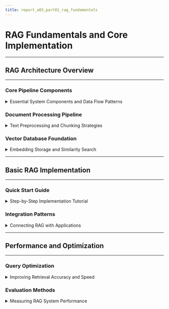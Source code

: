 ```yaml
---
title: report_a03_part01_rag_fundamentals
---
```


# RAG Fundamentals and Core Implementation

---
## RAG Architecture Overview
---

### Core Pipeline Components
<details>
<summary>Essential System Components and Data Flow Patterns</summary>

---

- **Document ingestion** - processes various file formats including PDF, DOCX, TXT, and web content into structured data
- **Text chunking** - divides large documents into manageable segments while preserving semantic meaning and context
- **Embedding generation** - converts text chunks into high-dimensional vector representations using transformer models
- **Vector storage** - indexes and stores embeddings in specialized databases optimized for similarity search operations
- **Query processing** - handles user questions by converting them to embeddings and retrieving relevant context
- **Response generation** - synthesizes final answers using retrieved context and large language model capabilities

#### Basic RAG Implementation Theory

**Implementation Philosophy:**
RAG systems follow a modular architecture where each component serves a specific purpose in the information retrieval and generation pipeline. The key principle is **separation of concerns** - document processing, storage, retrieval, and generation are handled independently, allowing for optimization and scaling of individual components.

**Critical Design Decisions:**
- **Chunk size optimization** - balancing context preservation with retrieval precision, typically 500-1500 characters
- **Overlap strategy** - maintaining semantic continuity across chunk boundaries, usually 10-20% overlap
- **Embedding model selection** - trading off accuracy, speed, and cost based on use case requirements
- **Vector database choice** - considering scalability, performance, and operational complexity

**Data Flow Architecture:**
The RAG pipeline follows a clear sequence: `Documents → Chunks → Embeddings → Vector Store → Query Processing → Context Retrieval → Response Generation`. Each stage transforms data into a format optimized for the next component, with error handling and quality validation at each transition point.

**Simple Implementation Example:**
  ```python
  # Core RAG pipeline (simplified)
  def basic_rag_pipeline():
      # 1. Load and process documents
      documents = load_documents(file_paths)
      chunks = split_documents(documents, chunk_size=1000)
      
      # 2. Create vector store
      vectorstore = create_vectorstore(chunks)
      
      # 3. Build QA chain
      qa_chain = create_qa_chain(vectorstore)
      return qa_chain
  ```

---

#### Architecture Diagrams

  ```mermaid
  graph TD
      A[Documents] --> B[Document Loader]
      B --> C[Text Splitter]
      C --> D[Chunks]
      D --> E[Embedding Model]
      E --> F[Vector Database]
      G[User Query] --> H[Query Embedding]
      H --> F
      F --> I[Retrieved Chunks]
      I --> J[LLM]
      J --> K[Generated Response]
  ```

**Data Flow Explanation:**
- **Input documents** flow through preprocessing pipeline
- **Text chunks** get converted to vector embeddings
- **User queries** follow parallel embedding process
- **Similarity search** retrieves most relevant chunks
- **LLM synthesis** creates contextual responses

---

#### Production Considerations

  ```python
  # Production-ready configuration
  def create_production_rag():
      # Enhanced error handling and monitoring
      embeddings = OpenAIEmbeddings(
          openai_api_key=os.getenv("OPENAI_API_KEY"),
          request_timeout=30,
          max_retries=3
      )
      
      vectorstore = Chroma.from_documents(
          documents=processed_chunks,
          embedding=embeddings,
          persist_directory="./data/chroma_production",
          collection_metadata={"hnsw:space": "cosine"}
      )
      
      # Custom retriever with filtering
      retriever = vectorstore.as_retriever(
          search_type="similarity_score_threshold",
          search_kwargs={
              "k": 10,
              "score_threshold": 0.7
          }
      )
      
      return retriever
  ```

---

</details>

### Document Processing Pipeline
<details>
<summary>Text Preprocessing and Chunking Strategies</summary>

---

- **File format handling** - supports PDF, DOCX, TXT, HTML, and markdown with specialized parsers for each format
- **Content cleaning** - removes headers, footers, page numbers, and formatting artifacts that don't add semantic value
- **Language detection** - identifies document language to apply appropriate preprocessing and tokenization
- **Metadata extraction** - preserves document source, creation date, author, and section information for context

#### Chunking Strategies Comparison

  | Strategy | Chunk Size | Overlap | Best For | Trade-offs |
  |----------|------------|---------|----------|------------|
  | **Fixed Size** | 500-1500 chars | 10-20% | General purpose | Simple but may break context |
  | **Semantic** | Variable | Context-aware | Technical docs | Complex but preserves meaning |
  | **Hierarchical** | Multi-level | Nested | Structured content | Comprehensive but slower |
  | **Sentence-based** | 3-10 sentences | 1-2 sentences | Narrative text | Natural but inconsistent size |

#### Advanced Chunking Theory and Strategies

**Chunking Strategy Philosophy:**
The goal of text chunking is to create semantically coherent units that maintain enough context for accurate retrieval while being concise enough for effective processing. Different content types require different approaches based on their structure and semantic organization.

**Semantic Chunking Principles:**
- **Boundary preservation** - respecting natural text boundaries like paragraphs, sections, and topic shifts
- **Context maintenance** - ensuring each chunk contains sufficient context to be understood independently
- **Size optimization** - balancing retrieval precision with comprehensive coverage
- **Overlap strategy** - maintaining semantic continuity across chunk boundaries

**Content-Type Specific Approaches:**
- **Technical documentation** - chunk by sections and subsections to preserve hierarchical structure
- **Narrative text** - use paragraph and sentence boundaries to maintain story flow
- **Code documentation** - separate code blocks from explanations while maintaining associations
- **Structured data** - preserve table structures and list formatting for accurate retrieval

**Quality Control Framework:**
Chunk quality assessment involves evaluating size distribution, content completeness, semantic coherence, and retrieval effectiveness. Poor chunking manifests as irrelevant retrievals, incomplete answers, or context fragmentation.

**Practical Chunking Example:**
  ```python
  # Semantic-aware chunking strategy
  def smart_chunking(documents):
      # Detect content type and apply appropriate strategy
      for doc in documents:
          if is_technical_doc(doc):
              chunks = hierarchical_chunking(doc)
          elif has_code_blocks(doc):
              chunks = code_aware_chunking(doc)
          else:
              chunks = semantic_chunking(doc)
      return chunks
  ```

---

#### Quality Control and Validation

  ```python
  def validate_chunks(chunks):
      """Validate chunk quality and completeness"""
      quality_metrics = {
          'total_chunks': len(chunks),
          'avg_chunk_size': sum(len(c.page_content) for c in chunks) / len(chunks),
          'empty_chunks': sum(1 for c in chunks if not c.page_content.strip()),
          'short_chunks': sum(1 for c in chunks if len(c.page_content) < 100),
          'long_chunks': sum(1 for c in chunks if len(c.page_content) > 2000)
      }
      
      # Quality thresholds
      if quality_metrics['empty_chunks'] > len(chunks) * 0.05:
          print("Warning: Too many empty chunks detected")
      
      if quality_metrics['short_chunks'] > len(chunks) * 0.20:
          print("Warning: Many chunks are too short for effective retrieval")
      
      return quality_metrics
  
  # Chunk deduplication
  def deduplicate_chunks(chunks):
      """Remove duplicate or highly similar chunks"""
      from sklearn.feature_extraction.text import TfidfVectorizer
      from sklearn.metrics.pairwise import cosine_similarity
      
      # Calculate TF-IDF similarity
      vectorizer = TfidfVectorizer()
      chunk_texts = [chunk.page_content for chunk in chunks]
      tfidf_matrix = vectorizer.fit_transform(chunk_texts)
      
      # Find similar chunks
      similarity_matrix = cosine_similarity(tfidf_matrix)
      
      # Remove duplicates (similarity > 0.95)
      unique_chunks = []
      seen_indices = set()
      
      for i, chunk in enumerate(chunks):
          if i in seen_indices:
              continue
          
          unique_chunks.append(chunk)
          # Mark similar chunks as seen
          similar_indices = [j for j, sim in enumerate(similarity_matrix[i]) 
                           if sim > 0.95 and j != i]
          seen_indices.update(similar_indices)
      
      return unique_chunks
  ```

---

</details>

### Vector Database Foundation
<details>
<summary>Embedding Storage and Similarity Search</summary>

---

- **Embedding model selection** - comparison of OpenAI, Sentence Transformers, and domain-specific models for accuracy
- **Vector database options** - evaluation of Pinecone, Weaviate, Chroma, and FAISS for different use cases
- **Index optimization** - configuration of HNSW parameters, clustering, and compression for performance
- **Similarity algorithms** - understanding cosine similarity, dot product, and Euclidean distance trade-offs

#### Vector Database Comparison

  | Database | Type | Scalability | Cost | Best For | Limitations |
  |----------|------|-------------|------|----------|-------------|
  | **Pinecone** | Managed Cloud | Very High | `$$$` | Production apps | Vendor lock-in |
  | **Weaviate** | Self-hosted/Cloud | High | `$$` | Complex schemas | Setup complexity |
  | **Chroma** | Embedded/Server | Medium | Free | Development | Limited enterprise features |
  | **FAISS** | Library | Very High | Free | Research/Custom | No built-in persistence |
  | **Qdrant** | Self-hosted/Cloud | High | `$$` | Real-time apps | Newer ecosystem |

#### Vector Database Theory and Selection Framework

**Vector Database Fundamentals:**
Vector databases are specialized storage systems optimized for high-dimensional vector operations, particularly similarity search. They use advanced indexing algorithms like HNSW (Hierarchical Navigable Small World) or IVF (Inverted File) to enable fast approximate nearest neighbor search across millions of vectors.

**Performance Characteristics:**
- **Query latency** - typically 1-50ms for similarity search depending on database size and configuration
- **Indexing speed** - varies significantly between databases, affecting how quickly new documents can be added
- **Memory requirements** - vector storage and index structures require substantial RAM for optimal performance
- **Scalability patterns** - horizontal scaling capabilities vary, affecting system growth potential

**Selection Decision Framework:**
The choice of vector database depends on multiple factors including scale requirements, budget constraints, operational complexity tolerance, and integration needs. Consider development velocity requirements, production scalability needs, and long-term maintenance capabilities.

**Deployment Models:**
- **Managed cloud services** - reduce operational overhead but increase ongoing costs and create vendor dependencies
- **Self-hosted solutions** - provide control and cost predictability but require infrastructure expertise
- **Embedded databases** - offer simplicity for development but limited scalability for production use
- **Hybrid approaches** - combine managed and self-hosted components for optimal cost-performance balance

**Database Comparison Summary:**
  | Database | Strengths | Ideal For | Considerations |
  |----------|-----------|-----------|----------------|
  | **Pinecone** | Managed, scalable | Production apps | Higher cost, vendor lock-in |
  | **Weaviate** | Feature-rich, flexible | Complex schemas | Setup complexity |
  | **Chroma** | Simple, cost-effective | Development/small scale | Limited enterprise features |
  | **FAISS** | High performance | Research/custom solutions | No built-in persistence |

**Basic Setup Approach:**
  ```python
  # Vector database initialization pattern
  def setup_vector_database(choice="chroma"):
      if choice == "pinecone":
          return setup_managed_service()
      elif choice == "weaviate":
          return setup_self_hosted()
      else:
          return setup_embedded_database()
  ```

---

#### Performance Optimization Strategies

  ```python
  # Embedding caching for development
  import pickle
  import hashlib
  
  class CachedEmbeddings:
      def __init__(self, base_embeddings, cache_dir="./embedding_cache"):
          self.base_embeddings = base_embeddings
          self.cache_dir = cache_dir
          os.makedirs(cache_dir, exist_ok=True)
      
      def embed_documents(self, texts):
          cache_key = hashlib.md5(str(texts).encode()).hexdigest()
          cache_file = f"{self.cache_dir}/{cache_key}.pkl"
          
          if os.path.exists(cache_file):
              with open(cache_file, 'rb') as f:
                  return pickle.load(f)
          
          embeddings = self.base_embeddings.embed_documents(texts)
          
          with open(cache_file, 'wb') as f:
              pickle.dump(embeddings, f)
          
          return embeddings
  
  # Batch processing for large datasets
  def batch_index_documents(documents, batch_size=100):
      """Process large document sets in batches"""
      total_batches = len(documents) // batch_size + 1
      
      for i in range(0, len(documents), batch_size):
          batch = documents[i:i + batch_size]
          print(f"Processing batch {i//batch_size + 1}/{total_batches}")
          
          # Process batch
          chunks = chunk_documents(batch)
          vectorstore.add_documents(chunks)
          
          # Optional: persist after each batch
          if hasattr(vectorstore, 'persist'):
              vectorstore.persist()
  
  # Query optimization
  def optimize_retrieval(vectorstore, query, k=5):
      """Enhanced retrieval with multiple strategies"""
      
      # Strategy 1: Standard similarity search
      standard_docs = vectorstore.similarity_search(query, k=k)
      
      # Strategy 2: MMR (Maximum Marginal Relevance) for diversity
      mmr_docs = vectorstore.max_marginal_relevance_search(
          query, k=k, lambda_mult=0.7
      )
      
      # Strategy 3: Threshold-based filtering
      threshold_docs = vectorstore.similarity_search_with_score(
          query, k=k*2
      )
      filtered_docs = [doc for doc, score in threshold_docs if score > 0.7]
      
      # Combine and deduplicate results
      all_docs = standard_docs + mmr_docs + filtered_docs
      unique_docs = list({doc.page_content: doc for doc in all_docs}.values())
      
      return unique_docs[:k]
  ```

---

</details>

---
## Basic RAG Implementation
---

### Quick Start Guide
<details>
<summary>Step-by-Step Implementation Tutorial</summary>

---

- **Environment setup** - installing dependencies, configuring API keys, and setting up development environment
- **Data preparation** - collecting documents, cleaning content, and organizing source materials
- **System configuration** - initializing vector database, setting up embedding models, and configuring LLM
- **Testing and validation** - verifying system functionality with sample queries and performance benchmarks

#### Complete Working Example

  ```python
  import os
  from langchain.document_loaders import DirectoryLoader, TextLoader
  from langchain.text_splitter import RecursiveCharacterTextSplitter
  from langchain.embeddings import OpenAIEmbeddings
  from langchain.vectorstores import Chroma
  from langchain.chains import RetrievalQA
  from langchain.llms import OpenAI
  import logging
  
  # Configure logging
  logging.basicConfig(level=logging.INFO)
  logger = logging.getLogger(__name__)
  
  class SimpleRAGSystem:
      def __init__(self, data_directory, persist_directory="./chroma_db"):
          self.data_directory = data_directory
          self.persist_directory = persist_directory
          self.vectorstore = None
          self.qa_chain = None
          
          # Validate API key
          if not os.getenv("OPENAI_API_KEY"):
              raise ValueError("OPENAI_API_KEY environment variable required")
      
      def load_documents(self):
          """Load documents from directory"""
          logger.info(f"Loading documents from {self.data_directory}")
          
          loader = DirectoryLoader(
              self.data_directory,
              glob="**/*.txt",
              loader_cls=TextLoader,
              show_progress=True
          )
          
          documents = loader.load()
          logger.info(f"Loaded {len(documents)} documents")
          return documents
      
      def process_documents(self, documents):
          """Split documents into chunks"""
          logger.info("Processing documents into chunks")
          
          text_splitter = RecursiveCharacterTextSplitter(
              chunk_size=1000,
              chunk_overlap=200,
              length_function=len,
              separators=["\n\n", "\n", " ", ""]
          )
          
          chunks = text_splitter.split_documents(documents)
          logger.info(f"Created {len(chunks)} chunks")
          return chunks
      
      def create_vectorstore(self, chunks):
          """Create and populate vector store"""
          logger.info("Creating vector store")
          
          embeddings = OpenAIEmbeddings(
              openai_api_key=os.getenv("OPENAI_API_KEY")
          )
          
          # Check if existing vectorstore exists
          if os.path.exists(self.persist_directory):
              logger.info("Loading existing vector store")
              self.vectorstore = Chroma(
                  persist_directory=self.persist_directory,
                  embedding_function=embeddings
              )
          else:
              logger.info("Creating new vector store")
              self.vectorstore = Chroma.from_documents(
                  documents=chunks,
                  embedding=embeddings,
                  persist_directory=self.persist_directory
              )
          
          return self.vectorstore
      
      def setup_qa_chain(self):
          """Initialize QA chain"""
          logger.info("Setting up QA chain")
          
          llm = OpenAI(
              temperature=0,
              openai_api_key=os.getenv("OPENAI_API_KEY")
          )
          
          self.qa_chain = RetrievalQA.from_chain_type(
              llm=llm,
              chain_type="stuff",
              retriever=self.vectorstore.as_retriever(
                  search_kwargs={"k": 5}
              ),
              return_source_documents=True,
              verbose=True
          )
          
          return self.qa_chain
      
      def build_system(self):
          """Build complete RAG system"""
          documents = self.load_documents()
          chunks = self.process_documents(documents)
          self.create_vectorstore(chunks)
          self.setup_qa_chain()
          
          logger.info("RAG system ready!")
          return self
      
      def query(self, question):
          """Ask question to RAG system"""
          if not self.qa_chain:
              raise ValueError("System not built. Call build_system() first.")
          
          logger.info(f"Processing query: {question}")
          result = self.qa_chain({"query": question})
          
          return {
              "answer": result["result"],
              "sources": [doc.page_content for doc in result["source_documents"]],
              "source_count": len(result["source_documents"])
          }
  
  # Usage example
  if __name__ == "__main__":
      # Initialize system
      rag = SimpleRAGSystem(data_directory="./documents")
      rag.build_system()
      
      # Interactive query loop
      while True:
          question = input("\nAsk a question (or 'quit' to exit): ")
          if question.lower() == 'quit':
              break
          
          try:
              response = rag.query(question)
              print(f"\nAnswer: {response['answer']}")
              print(f"Sources used: {response['source_count']}")
          except Exception as e:
              print(f"Error: {e}")
  ```

---

#### Common Issues and Solutions

  ```python
  # Issue 1: API rate limiting
  def handle_rate_limits():
      """Configure rate limiting and retries"""
      from langchain.llms import OpenAI
      import time
      
      class RateLimitedOpenAI(OpenAI):
          def __init__(self, *args, **kwargs):
              super().__init__(*args, **kwargs)
              self.last_request_time = 0
              self.min_request_interval = 1.0  # 1 second between requests
          
          def _generate(self, prompts, stop=None, run_manager=None):
              # Implement rate limiting
              current_time = time.time()
              time_since_last = current_time - self.last_request_time
              
              if time_since_last < self.min_request_interval:
                  time.sleep(self.min_request_interval - time_since_last)
              
              self.last_request_time = time.time()
              return super()._generate(prompts, stop, run_manager)
  
  # Issue 2: Memory management for large datasets
  def process_large_dataset(documents, batch_size=50):
      """Process large datasets without memory issues"""
      import gc
      
      for i in range(0, len(documents), batch_size):
          batch = documents[i:i + batch_size]
          
          # Process batch
          chunks = chunk_documents(batch)
          vectorstore.add_documents(chunks)
          
          # Force garbage collection
          gc.collect()
          
          print(f"Processed batch {i//batch_size + 1}")
  
  # Issue 3: Embedding dimension mismatches
  def validate_embeddings():
      """Validate embedding configuration"""
      test_text = "This is a test document"
      embeddings = OpenAIEmbeddings()
      
      # Get embedding dimension
      test_embedding = embeddings.embed_query(test_text)
      dimension = len(test_embedding)
      
      print(f"Embedding dimension: {dimension}")
      
      # Verify vector store compatibility
      if hasattr(vectorstore, '_collection'):
          collection_dim = vectorstore._collection.metadata.get('dimension')
          if collection_dim and collection_dim != dimension:
              raise ValueError(f"Dimension mismatch: {dimension} vs {collection_dim}")
  ```

---

</details>

### Integration Patterns
<details>
<summary>Connecting RAG with Applications</summary>

---

- **API integration** - RESTful service design, authentication, and rate limiting for production deployments
- **Framework integration** - seamless connection with LangChain, LlamaIndex, and custom application frameworks
- **Real-time processing** - streaming responses, async operations, and WebSocket implementations
- **Monitoring and logging** - comprehensive observability setup for debugging and performance optimization

#### Integration Philosophy and Patterns

**API-First Design Principles:**
Modern RAG systems should be designed as API-first services that can integrate with various frontend applications and enterprise systems. This approach enables flexible deployment models, from simple web interfaces to complex enterprise integrations, while maintaining consistent functionality across different use cases.

**Scalability Considerations:**
Production RAG systems must handle varying load patterns, from sporadic queries to high-frequency batch processing. Design for horizontal scaling by separating stateless processing components from persistent storage, implementing proper caching strategies, and using async processing for non-blocking operations.

**Error Handling Strategy:**
Robust error handling is critical for production RAG systems. Implement graceful degradation where the system provides partial functionality when components fail, comprehensive logging for debugging, and automatic retry mechanisms with exponential backoff for transient failures.

**Integration Architecture Patterns:**

**REST API Service Pattern:**
The most common integration approach involves exposing RAG functionality through RESTful endpoints that handle query processing, document indexing, and system management. This pattern supports both synchronous queries and asynchronous batch operations.

**Event-Driven Architecture:**
For high-throughput scenarios, implement event-driven patterns where document updates trigger reindexing workflows, query results are cached and invalidated based on data changes, and system metrics drive automatic scaling decisions.

**Microservices Decomposition:**
Large-scale RAG systems benefit from microservices architecture with separate services for document processing, vector search, LLM interaction, and query orchestration. This enables independent scaling and optimization of each component.

**Simple API Example:**
  ```python
  # Basic FastAPI RAG service
  from fastapi import FastAPI
  
  app = FastAPI(title="RAG API")
  
  @app.post("/query")
  def process_query(question: str):
      try:
          result = rag_system.query(question)
          return {"answer": result["answer"], "sources": result["sources"]}
      except Exception as e:
          return {"error": str(e)}
  ```

---

#### Framework Integration Examples

  ```python
  # LangChain integration with custom components
  from langchain.chains.base import Chain
  from langchain.schema import BaseRetriever
  
  class CustomRAGChain(Chain):
      """Custom RAG chain with enhanced features"""
      
      retriever: BaseRetriever
      llm: any
      
      def __init__(self, retriever, llm, **kwargs):
          super().__init__(**kwargs)
          self.retriever = retriever
          self.llm = llm
      
      @property
      def input_keys(self) -> List[str]:
          return ["question"]
      
      @property
      def output_keys(self) -> List[str]:
          return ["answer", "sources", "confidence"]
      
      def _call(self, inputs):
          question = inputs["question"]
          
          # Retrieve relevant documents
          docs = self.retriever.get_relevant_documents(question)
          
          # Calculate confidence based on retrieval scores
          confidence = self._calculate_confidence(docs)
          
          # Generate response
          context = "\n".join([doc.page_content for doc in docs])
          prompt = f"Context: {context}\nQuestion: {question}\nAnswer:"
          
          answer = self.llm.predict(prompt)
          
          return {
              "answer": answer,
              "sources": [doc.metadata.get("source", "") for doc in docs],
              "confidence": confidence
          }
      
      def _calculate_confidence(self, docs):
          """Calculate confidence score based on retrieval quality"""
          if not docs:
              return 0.0
          
          # Simple confidence calculation
          avg_score = sum(getattr(doc, 'score', 0.8) for doc in docs) / len(docs)
          return min(avg_score, 1.0)
  
  # Streamlit integration for UI
  import streamlit as st
  
  def create_streamlit_app():
      """Create Streamlit RAG interface"""
      st.title("RAG Knowledge Assistant")
      
      # Initialize session state
      if 'rag_system' not in st.session_state:
          with st.spinner("Initializing RAG system..."):
              st.session_state.rag_system = SimpleRAGSystem("./documents")
              st.session_state.rag_system.build_system()
      
      # Query interface
      question = st.text_input("Ask a question:")
      
      if question:
          with st.spinner("Searching..."):
              result = st.session_state.rag_system.query(question)
          
          # Display answer
          st.subheader("Answer")
          st.write(result["answer"])
          
          # Display sources
          if result["sources"]:
              st.subheader("Sources")
              for i, source in enumerate(result["sources"]):
                  with st.expander(f"Source {i+1}"):
                      st.write(source)
  
  # Flask integration for lightweight deployment
  from flask import Flask, request, jsonify
  
  def create_flask_app():
      """Create Flask RAG API"""
      app = Flask(__name__)
      
      # Initialize RAG system
      rag_system = SimpleRAGSystem("./documents")
      rag_system.build_system()
      
      @app.route('/query', methods=['POST'])
      def query():
          data = request.json
          question = data.get('question')
          
          if not question:
              return jsonify({"error": "Question required"}), 400
          
          try:
              result = rag_system.query(question)
              return jsonify(result)
          except Exception as e:
              return jsonify({"error": str(e)}), 500
      
      return app
  ```

---

#### Error Handling and Resilience

  ```python
  import functools
  import time
  from typing import Any, Callable
  
  def retry_with_exponential_backoff(
      max_retries: int = 3,
      base_delay: float = 1.0,
      max_delay: float = 60.0
  ):
      """Decorator for retrying operations with exponential backoff"""
      def decorator(func: Callable) -> Callable:
          @functools.wraps(func)
          def wrapper(*args, **kwargs) -> Any:
              for attempt in range(max_retries + 1):
                  try:
                      return func(*args, **kwargs)
                  except Exception as e:
                      if attempt == max_retries:
                          raise e
                      
                      # Calculate delay with exponential backoff
                      delay = min(base_delay * (2 ** attempt), max_delay)
                      logger.warning(f"Attempt {attempt + 1} failed: {e}. Retrying in {delay}s")
                      time.sleep(delay)
              
              return None
          return wrapper
      return decorator
  
  class RobustRAGSystem(SimpleRAGSystem):
      """Enhanced RAG system with error handling and resilience"""
      
      @retry_with_exponential_backoff(max_retries=3)
      def query_with_retry(self, question: str):
          """Query with automatic retry on failure"""
          return super().query(question)
      
      def query_with_fallback(self, question: str):
          """Query with fallback strategies"""
          try:
              # Primary strategy: full RAG
              return self.query_with_retry(question)
          
          except Exception as e:
              logger.warning(f"Primary query failed: {e}")
              
              try:
                  # Fallback 1: Simple vector search without LLM
                  docs = self.vectorstore.similarity_search(question, k=3)
                  return {
                      "answer": f"Found relevant information: {docs[0].page_content[:200]}...",
                      "sources": [doc.page_content for doc in docs],
                      "fallback_used": "vector_search"
                  }
              
              except Exception as e2:
                  logger.error(f"Fallback 1 failed: {e2}")
                  
                  # Fallback 2: Simple response
                  return {
                      "answer": "I apologize, but I'm experiencing technical difficulties. Please try again later.",
                      "sources": [],
                      "fallback_used": "error_response"
                  }
      
      def validate_system_health(self):
          """Comprehensive system health check"""
          health_status = {
              "vectorstore": False,
              "embeddings": False,
              "llm": False,
              "overall": False
          }
          
          try:
              # Test vector store
              test_query = "test query"
              docs = self.vectorstore.similarity_search(test_query, k=1)
              health_status["vectorstore"] = len(docs) > 0
              
              # Test embeddings
              embeddings = self.vectorstore._embedding_function
              test_embedding = embeddings.embed_query(test_query)
              health_status["embeddings"] = len(test_embedding) > 0
              
              # Test LLM
              test_response = self.qa_chain.llm.predict("Say 'OK' if you can respond")
              health_status["llm"] = "OK" in test_response
              
              # Overall health
              health_status["overall"] = all([
                  health_status["vectorstore"],
                  health_status["embeddings"],
                  health_status["llm"]
              ])
          
          except Exception as e:
              logger.error(f"Health check failed: {e}")
          
          return health_status
  ```

---

</details>

---
## Performance and Optimization
---

### Query Optimization
<details>
<summary>Improving Retrieval Accuracy and Speed</summary>

---

- **Query preprocessing** - query expansion, spell correction, and semantic enhancement techniques
- **Retrieval tuning** - optimizing similarity thresholds, k-values, and ranking algorithms
- **Caching strategies** - implementing Redis caching for frequent queries and embedding reuse
- **Batch processing** - efficient handling of multiple queries and bulk operations

#### Query Optimization Theory and Strategies

**Query Enhancement Philosophy:**
Effective RAG systems don't just process queries as-is; they enhance and optimize queries to improve retrieval quality. This involves understanding user intent, expanding queries with relevant context, and applying multiple retrieval strategies to maximize relevant document discovery.

**Multi-Strategy Retrieval Approach:**
Rather than relying on single similarity search, sophisticated RAG systems combine multiple retrieval strategies including semantic similarity, keyword matching, and hybrid approaches. This diversity improves recall while maintaining precision through intelligent result fusion.

**Caching Strategy Framework:**
Strategic caching operates at multiple levels - query results for exact matches, embeddings for frequently processed text, and intermediate processing results. The goal is reducing latency while managing cache invalidation complexity and storage costs.

**Performance Optimization Hierarchy:**
1. **Caching** - highest ROI, reduces repeated computation costs
2. **Query optimization** - improves retrieval quality and reduces processing time  
3. **Embedding optimization** - balances accuracy with computational efficiency
4. **Infrastructure tuning** - hardware and database configuration optimization

**Query Enhancement Techniques:**
- **Semantic expansion** - adding related terms and concepts to improve recall
- **Entity extraction** - identifying and emphasizing important entities in queries
- **Intent classification** - routing different query types to specialized processing pipelines
- **Context preservation** - maintaining conversation history for multi-turn interactions

**Caching Implementation Strategy:**
Implement multi-level caching with appropriate TTL (Time To Live) values based on data volatility. Query results can be cached longer for stable knowledge bases, while embeddings should have longer cache periods due to their computational cost.

**Basic Optimization Example:**
  ```python
  # Query optimization pipeline
  def optimize_query(query):
      # 1. Clean and normalize
      cleaned = preprocess_query(query)
      
      # 2. Extract entities and expand
      entities = extract_entities(cleaned)
      expanded = add_synonyms_and_context(cleaned, entities)
      
      # 3. Generate multiple search strategies
      return {
          "original": query,
          "cleaned": cleaned,
          "expanded": expanded,
          "entity_focused": create_entity_query(entities)
      }
  ```

---

#### Caching Implementation

  ```python
  import redis
  import json
  import pickle
  from typing import Optional, Any
  
  class RAGCache:
      def __init__(self, redis_host='localhost', redis_port=6379, ttl=3600):
          self.redis_client = redis.Redis(
              host=redis_host, 
              port=redis_port, 
              decode_responses=False
          )
          self.ttl = ttl  # Time to live in seconds
      
      def _generate_key(self, query: str, k: int) -> str:
          """Generate cache key for query"""
          return f"rag:query:{hash(query)}:{k}"
      
      def get_cached_result(self, query: str, k: int) -> Optional[Dict]:
          """Retrieve cached query result"""
          key = self._generate_key(query, k)
          cached_data = self.redis_client.get(key)
          
          if cached_data:
              return pickle.loads(cached_data)
          return None
      
      def cache_result(self, query: str, k: int, result: Dict):
          """Cache query result"""
          key = self._generate_key(query, k)
          serialized_result = pickle.dumps(result)
          self.redis_client.setex(key, self.ttl, serialized_result)
      
      def cache_embeddings(self, text: str, embedding: List[float]):
          """Cache text embeddings"""
          key = f"rag:embedding:{hash(text)}"
          self.redis_client.setex(
              key, 
              self.ttl * 24,  # Longer TTL for embeddings
              pickle.dumps(embedding)
          )
      
      def get_cached_embedding(self, text: str) -> Optional[List[float]]:
          """Retrieve cached embedding"""
          key = f"rag:embedding:{hash(text)}"
          cached_embedding = self.redis_client.get(key)
          
          if cached_embedding:
              return pickle.loads(cached_embedding)
          return None
  
  class CachedRAGSystem(RobustRAGSystem):
      def __init__(self, *args, **kwargs):
          super().__init__(*args, **kwargs)
          self.cache = RAGCache()
          self.cache_hits = 0
          self.cache_misses = 0
      
      def query(self, question: str):
          """Query with caching support"""
          # Check cache first
          cached_result = self.cache.get_cached_result(question, 5)
          if cached_result:
              self.cache_hits += 1
              cached_result["from_cache"] = True
              return cached_result
          
          # Cache miss - process normally
          self.cache_misses += 1
          result = super().query(question)
          
          # Cache the result
          self.cache.cache_result(question, 5, result)
          result["from_cache"] = False
          
          return result
      
      def get_cache_stats(self) -> Dict:
          """Get cache performance statistics"""
          total_requests = self.cache_hits + self.cache_misses
          hit_rate = self.cache_hits / total_requests if total_requests > 0 else 0
          
          return {
              "cache_hits": self.cache_hits,
              "cache_misses": self.cache_misses,
              "hit_rate": hit_rate,
              "total_requests": total_requests
          }
  ```

---

</details>

### Evaluation Methods
<details>
<summary>Measuring RAG System Performance</summary>

---

- **Accuracy metrics** - precision, recall, and F1 scores for retrieval and generation quality assessment
- **Performance benchmarks** - response time, throughput, and resource utilization measurements
- **User satisfaction** - feedback collection, user experience scoring, and usability testing
- **A/B testing** - comparative evaluation of different configurations and optimization strategies

#### Evaluation Theory and Methodology

**Comprehensive Evaluation Philosophy:**
RAG system evaluation requires multi-dimensional assessment covering retrieval quality, generation accuracy, system performance, and business value. No single metric captures overall system effectiveness; instead, a balanced scorecard approach provides actionable insights for continuous improvement.

**Evaluation Dimensions:**

**Retrieval Quality Assessment:**
- **Precision** - measures how many retrieved documents are actually relevant to the query
- **Recall** - evaluates how many relevant documents the system successfully retrieved
- **F1 Score** - harmonic mean balancing precision and recall for overall retrieval effectiveness
- **Mean Reciprocal Rank (MRR)** - measures how quickly the system finds the first relevant result

**Generation Quality Metrics:**
- **ROUGE scores** - measure overlap between generated and reference answers using n-gram matching
- **BERTScore** - semantic similarity assessment using contextual embeddings
- **Semantic coherence** - evaluates logical consistency and factual accuracy of generated responses
- **Source attribution** - verifies that answers are properly grounded in retrieved context

**Performance Evaluation Framework:**
System performance encompasses response latency, throughput capacity, resource utilization, and scalability characteristics. These metrics directly impact user experience and operational costs.

**Business Value Measurement:**
Beyond technical metrics, evaluate user satisfaction, task completion rates, cost savings, and productivity improvements. These metrics justify continued investment and guide optimization priorities.

**Evaluation Implementation Strategy:**
Create automated evaluation pipelines that run regularly against test datasets, monitor production performance continuously, and generate actionable reports for stakeholders. Include both quantitative metrics and qualitative assessment through user feedback.

**A/B Testing Framework:**
Implement controlled experiments comparing different configurations, algorithms, or optimization strategies. This enables data-driven decision making about system improvements and feature additions.

**Sample Evaluation Approach:**
  ```python
  # Evaluation framework structure
  def evaluate_rag_system(test_queries, ground_truth):
      results = {
          "retrieval_metrics": evaluate_retrieval(test_queries),
          "generation_metrics": evaluate_generation(test_queries, ground_truth),
          "performance_metrics": measure_performance(test_queries),
          "business_metrics": assess_business_value(test_queries)
      }
      return generate_evaluation_report(results)
def evaluate_retrieval(test_queries):
    """Assess retrieval quality with standard IR metrics"""
    metrics = {"precision": [], "recall": [], "f1": [], "mrr": []}
    
    for query_data in test_queries:
        query = query_data['question']
        relevant_docs = set(query_data['relevant_doc_ids'])
        
        # Get retrieved documents
        retrieved_docs = vectorstore.similarity_search(query, k=10)
        retrieved_ids = set([doc.metadata.get('doc_id', '') for doc in retrieved_docs])
        
        # Calculate metrics
        if retrieved_ids and relevant_docs:
            precision = len(relevant_docs & retrieved_ids) / len(retrieved_ids)
            recall = len(relevant_docs & retrieved_ids) / len(relevant_docs)
            f1 = 2 * (precision * recall) / (precision + recall) if (precision + recall) > 0 else 0
            mrr = calculate_mrr(retrieved_ids, relevant_docs)
            
            metrics['precision'].append(precision)
            metrics['recall'].append(recall)
            metrics['f1'].append(f1)
            metrics['mrr'].append(mrr)
    
    # Return average scores
    return {metric: sum(scores) / len(scores) if scores else 0 
            for metric, scores in metrics.items()}
      
      def evaluate_generation(self, test_queries: List[Dict]) -> Dict:
          """Evaluate answer generation quality"""
          generation_scores = {
              'rouge1': [],
              'rouge2': [],
              'rougeL': [],
              'bert_precision': [],
              'bert_recall': [],
              'bert_f1': [],
              'answer_relevance': [],
              'factual_accuracy': []
          }
          
          predictions = []
          references = []
          
          for query_data in test_queries:
              query = query_data['question']
              expected_answer = query_data['expected_answer']
              
              # Generate answer
              result = self.rag_system.query(query)
              generated_answer = result['answer']
              
              predictions.append(generated_answer)
              references.append(expected_answer)
              
              # ROUGE scores
              rouge_scores = self.rouge_scorer.score(expected_answer, generated_answer)
              generation_scores['rouge1'].append(rouge_scores['rouge1'].fmeasure)
              generation_scores['rouge2'].append(rouge_scores['rouge2'].fmeasure)
              generation_scores['rougeL'].append(rouge_scores['rougeL'].fmeasure)
          
          # BERTScore evaluation
          if predictions and references:
              P, R, F1 = bert_score(predictions, references, lang='en', verbose=False)
              generation_scores['bert_precision'] = P.tolist()
              generation_scores['bert_recall'] = R.tolist()
              generation_scores['bert_f1'] = F1.tolist()
          
          # Calculate averages
          avg_scores = {
              metric: sum(scores) / len(scores) if scores else 0
              for metric, scores in generation_scores.items()
          }
          
          return avg_scores
      
      def evaluate_performance(self, test_queries: List[str], num_runs: int = 3) -> Dict:
          """Evaluate system performance metrics"""
          performance_metrics = {
              'response_times': [],
              'memory_usage': [],
              'cpu_usage': [],
              'throughput': 0
          }
          
          total_start_time = time.time()
          
          for run in range(num_runs):
              for query in test_queries:
                  # Monitor system resources
                  process = psutil.Process()
                  cpu_before = process.cpu_percent()
                  memory_before = process.memory_info().rss / 1024 / 1024  # MB
                  
                  # Execute query
                  start_time = time.time()
                  result = self.rag_system.query(query)
                  end_time = time.time()
                  
                  # Record metrics
                  response_time = end_time - start_time
                  cpu_after = process.cpu_percent()
                  memory_after = process.memory_info().rss / 1024 / 1024  # MB
                  
                  performance_metrics['response_times'].append(response_time)
                  performance_metrics['memory_usage'].append(memory_after - memory_before)
                  performance_metrics['cpu_usage'].append(cpu_after - cpu_before)
          
          total_time = time.time() - total_start_time
          total_queries = len(test_queries) * num_runs
          performance_metrics['throughput'] = total_queries / total_time
          
          # Calculate statistics
          stats = {
              'avg_response_time': sum(performance_metrics['response_times']) / len(performance_metrics['response_times']),
              'p95_response_time': sorted(performance_metrics['response_times'])[int(0.95 * len(performance_metrics['response_times']))],
              'avg_memory_usage': sum(performance_metrics['memory_usage']) / len(performance_metrics['memory_usage']),
              'throughput_qps': performance_metrics['throughput']
          }
          
          return stats
      
      def _calculate_mrr(self, retrieved_ids: set, relevant_docs: set) -> float:
          """Calculate Mean Reciprocal Rank"""
          for i, doc_id in enumerate(retrieved_ids):
              if doc_id in relevant_docs:
                  return 1.0 / (i + 1)
          return 0.0
      
      def run_comprehensive_evaluation(self, test_data: Dict) -> Dict:
          """Run complete evaluation suite"""
          print("Starting comprehensive RAG evaluation...")
          
          # Retrieval evaluation
          print("Evaluating retrieval quality...")
          retrieval_metrics = self.evaluate_retrieval(test_data['queries'])
          
          # Generation evaluation
          print("Evaluating generation quality...")
          generation_metrics = self.evaluate_generation(test_data['queries'])
          
          # Performance evaluation
          print("Evaluating system performance...")
          test_questions = [q['question'] for q in test_data['queries'][:10]]  # Sample for performance
          performance_metrics = self.evaluate_performance(test_questions)
          
          # Compile results
          evaluation_report = {
              'timestamp': time.strftime('%Y-%m-%d %H:%M:%S'),
              'retrieval_metrics': retrieval_metrics,
              'generation_metrics': generation_metrics,
              'performance_metrics': performance_metrics,
              'test_data_size': len(test_data['queries'])
          }
          
          # Save results
          self.evaluation_results.append(evaluation_report)
          
          return evaluation_report
      
      def generate_evaluation_report(self, output_file: str = 'rag_evaluation_report.json'):
          """Generate detailed evaluation report"""
          if not self.evaluation_results:
              print("No evaluation results available")
              return
          
          latest_results = self.evaluation_results[-1]
          
          # Create comprehensive report
          report = {
              'executive_summary': {
                  'overall_score': self._calculate_overall_score(latest_results),
                  'key_strengths': self._identify_strengths(latest_results),
                  'improvement_areas': self._identify_weaknesses(latest_results)
              },
              'detailed_metrics': latest_results,
              'recommendations': self._generate_recommendations(latest_results)
          }
          
          # Save to file
          with open(output_file, 'w') as f:
              json.dump(report, f, indent=2)
          
          print(f"Evaluation report saved to {output_file}")
          return report
      
      def _calculate_overall_score(self, results: Dict) -> float:
          """Calculate weighted overall score"""
          weights = {
              'retrieval_f1': 0.3,
              'generation_rouge1': 0.3,
              'generation_bert_f1': 0.2,
              'performance_normalized': 0.2
          }
          
          # Normalize performance score (inverse of response time)
          max_acceptable_time = 5.0  # seconds
          perf_score = max(0, 1 - (results['performance_metrics']['avg_response_time'] / max_acceptable_time))
          
          overall_score = (
              results['retrieval_metrics']['f1'] * weights['retrieval_f1'] +
              results['generation_metrics']['rouge1'] * weights['generation_rouge1'] +
              results['generation_metrics']['bert_f1'] * weights['generation_bert_f1'] +
              perf_score * weights['performance_normalized']
          )
          
          return round(overall_score, 3)
      
      def _identify_strengths(self, results: Dict) -> List[str]:
          """Identify system strengths"""
          strengths = []
          
          if results['retrieval_metrics']['precision'] > 0.8:
              strengths.append("High retrieval precision")
          
          if results['generation_metrics']['rouge1'] > 0.6:
              strengths.append("Good answer quality")
          
          if results['performance_metrics']['avg_response_time'] < 2.0:
              strengths.append("Fast response times")
          
          return strengths
      
      def _identify_weaknesses(self, results: Dict) -> List[str]:
          """Identify areas for improvement"""
          weaknesses = []
          
          if results['retrieval_metrics']['recall'] < 0.6:
              weaknesses.append("Low retrieval recall - missing relevant documents")
          
          if results['generation_metrics']['bert_f1'] < 0.7:
              weaknesses.append("Generation quality could be improved")
          
          if results['performance_metrics']['avg_response_time'] > 5.0:
              weaknesses.append("Response times are too slow")
          
          return weaknesses
      
      def _generate_recommendations(self, results: Dict) -> List[str]:
          """Generate improvement recommendations"""
          recommendations = []
          
          if results['retrieval_metrics']['recall'] < 0.6:
              recommendations.append("Consider increasing chunk overlap or using hybrid search")
          
          if results['generation_metrics']['rouge1'] < 0.5:
              recommendations.append("Experiment with different prompt templates or LLM parameters")
          
          if results['performance_metrics']['avg_response_time'] > 3.0:
              recommendations.append("Implement caching and optimize vector database configuration")
          
          return recommendations
  
  # Usage example
  def run_evaluation_suite():
      """Complete evaluation workflow"""
      # Load test data
      test_data = {
          'queries': [
              {
                  'question': 'What is machine learning?',
                  'expected_answer': 'Machine learning is a subset of AI...',
                  'relevant_doc_ids': ['doc1', 'doc3', 'doc7']
              },
              # Add more test cases
          ]
      }
      
      # Initialize evaluator
      rag_system = CachedRAGSystem("./documents")
      rag_system.build_system()
      
      evaluator = RAGEvaluator(rag_system)
      
      # Run evaluation
      results = evaluator.run_comprehensive_evaluation(test_data)
      
      # Generate report
      report = evaluator.generate_evaluation_report()
      
      print("Evaluation completed!")
      print(f"Overall Score: {report['executive_summary']['overall_score']}")
      print(f"Strengths: {', '.join(report['executive_summary']['key_strengths'])}")
      print(f"Areas for Improvement: {', '.join(report['executive_summary']['improvement_areas'])}")
  ```

---

</details>